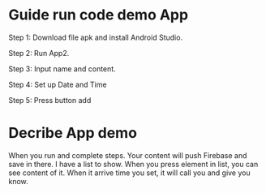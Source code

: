 Guide run code demo App
======================

Step 1: Download file apk and install Android Studio.

Step 2: Run App2.

Step 3: Input name and content.

Step 4: Set up Date and Time

Step 5: Press button add

#
Decribe App demo
===============

When you run and complete steps. Your content will push Firebase and save in there. I have a list to show. When you press element in list, you can see content of it. When it arrive time you set, it will call you and give you know.
